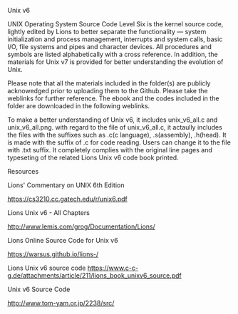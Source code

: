 Unix v6 

UNIX Operating System Source Code Level Six is the kernel source code, lightly edited by Lions 
to better separate the functionality — system initialization and process management, interrupts 
and system calls, basic I/O, file systems and pipes and character devices. All procedures and 
symbols are listed alphabetically with a cross reference. In addition, the materials for Unix 
v7 is provided for better understanding the evolution of Unix. 

Please note that all the materials included in the folder(s) are publicly acknowedged prior to 
uploading them to the Github. Please take the weblinks for further reference. The ebook and the codes 
included in the folder are downloaded in the following weblinks. 

To make a better understanding of Unix v6, it includes unix_v6_all.c and unix_v6_all.png. with 
regard to the file of unix_v6_all.c, it actaully includes the files with the suffixes such as 
.c(c language), .s(assembly), .h(head). It is made with the suffix of .c for code reading. Users 
can change it to the file with .txt suffix. It completely complies with the original line 
pages and typeseting of the related Lions Unix v6 code book printed.
 

Resources

Lions' Commentary on UNIX 6th Edition

https://cs3210.cc.gatech.edu/r/unix6.pdf

Lions Unix v6 - All Chapters 

http://www.lemis.com/grog/Documentation/Lions/

Lions Online Source Code for Unix v6

https://warsus.github.io/lions-/

Lions Unix v6 source code 
https://www.c-c-g.de/attachments/article/211/lions_book_unixv6_source.pdf

Unix v6 Source Code

http://www.tom-yam.or.jp/2238/src/
